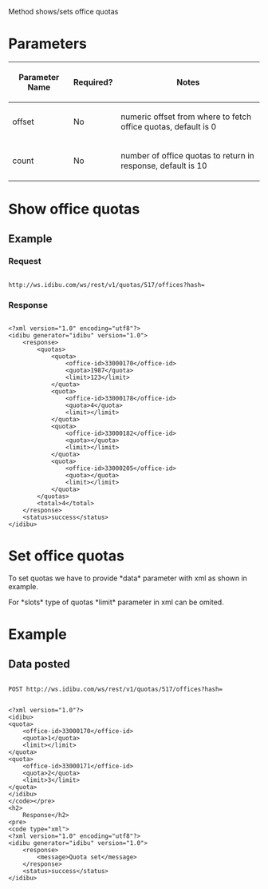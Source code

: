 <p>Method shows/sets office quotas</p>
<h1>
	Parameters</h1>
<table cellpadding="2" cellspacing="0" class="t1" width="1084.0">
	<thead>
		<tr>
			<th class="td1" scope="col" valign="middle">
				<p class="p1"><b>Parameter Name</b></p>
			</th>
			<th class="td2" scope="col" valign="middle">
				<p class="p1"><b>Required?</b></p>
			</th>
			<th class="td3" scope="col" valign="middle">
				<p class="p1"><b>Notes</b></p>
			</th>
		</tr>
	</thead>
	<tbody>
		<tr>
			<td class="td1" valign="middle">
				<p class="p2">offset</p>
			</td>
			<td class="td2" valign="middle">
				<p class="p2">No</p>
			</td>
			<td class="td3" valign="middle">
				<p class="p2">numeric offset from where to fetch office quotas, default is 0</p>
			</td>
		</tr>
		<tr>
			<td class="td1" valign="middle">
				<p class="p2">count</p>
			</td>
			<td class="td2" valign="middle">
				<p class="p2">No</p>
			</td>
			<td class="td3" valign="middle">
				<p class="p2">number of office quotas to return in response, default is 10</p>
			</td>
		</tr>
	</tbody>
</table>
<h1>
	Show office quotas</h1>
<h2>
	Example</h2>
<h3>
	Request</h3>
<pre>
<code>
http://ws.idibu.com/ws/rest/v1/quotas/517/offices?hash=<your hash>
</code></pre>
<h3>
	Response</h3>
<pre>
<code type="xml">
&lt;?xml version=&quot;1.0&quot; encoding=&quot;utf8&quot;?&gt;
&lt;idibu generator=&quot;idibu&quot; version=&quot;1.0&quot;&gt;
    &lt;response&gt;
        &lt;quotas&gt;
            &lt;quota&gt;
                &lt;office-id&gt;33000170&lt;/office-id&gt;
                &lt;quota&gt;1987&lt;/quota&gt;
                &lt;limit&gt;123&lt;/limit&gt;
            &lt;/quota&gt;
            &lt;quota&gt;
                &lt;office-id&gt;33000178&lt;/office-id&gt;
                &lt;quota&gt;4&lt;/quota&gt;
                &lt;limit&gt;&lt;/limit&gt;
            &lt;/quota&gt;
            &lt;quota&gt;
                &lt;office-id&gt;33000182&lt;/office-id&gt;
                &lt;quota&gt;&lt;/quota&gt;
                &lt;limit&gt;&lt;/limit&gt;
            &lt;/quota&gt;
            &lt;quota&gt;
                &lt;office-id&gt;33000205&lt;/office-id&gt;
                &lt;quota&gt;&lt;/quota&gt;
                &lt;limit&gt;&lt;/limit&gt;
            &lt;/quota&gt;
        &lt;/quotas&gt;
        &lt;total&gt;4&lt;/total&gt;
    &lt;/response&gt;
    &lt;status&gt;success&lt;/status&gt;
&lt;/idibu&gt;
</code></pre>
<h1>
	Set office quotas</h1>
<p>To set quotas we have to provide *data* parameter with xml as shown in example.</p>
<p>For *slots* type of quotas *limit* parameter in xml can be omited.</p>
<h1>
	Example</h1>
<h2>
	Data posted</h2>
<pre>
<code>
POST http://ws.idibu.com/ws/rest/v1/quotas/517/offices?hash=<your hash>
</code></pre>
<pre>
<code type="xml">
&lt;?xml version=&quot;1.0&quot;?&gt;
&lt;idibu&gt;
&lt;quota&gt;
    &lt;office-id&gt;33000170&lt;/office-id&gt;
    &lt;quota&gt;1&lt;/quota&gt;
    &lt;limit&gt;&lt;/limit&gt;
&lt;/quota&gt;
&lt;quota&gt;
    &lt;office-id&gt;33000171&lt;/office-id&gt;
    &lt;quota&gt;2&lt;/quota&gt;
    &lt;limit&gt;3&lt;/limit&gt;
&lt;/quota&gt;
&lt;/idibu&gt;
&lt;/code&gt;&lt;/pre&gt;
&lt;h2&gt;
	Response&lt;/h2&gt;
&lt;pre&gt;
&lt;code type=&quot;xml&quot;&gt;
&lt;?xml version=&quot;1.0&quot; encoding=&quot;utf8&quot;?&gt;
&lt;idibu generator=&quot;idibu&quot; version=&quot;1.0&quot;&gt;
    &lt;response&gt;
        &lt;message&gt;Quota set&lt;/message&gt;
    &lt;/response&gt;
    &lt;status&gt;success&lt;/status&gt;
&lt;/idibu&gt;
</code></pre>
